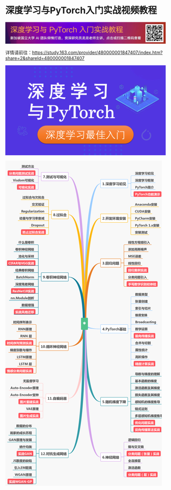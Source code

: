 # 深度学习与PyTorch入门实战视频教程

![](res/ad_banner.jpg)

详情请前往：https://study.163.com/provider/480000001847407/index.htm?share=2&shareId=480000001847407


![](res/cover.png)
 

![课程介绍](res/outline.png)





